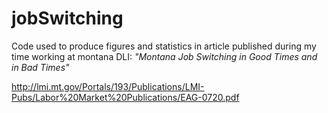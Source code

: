 # jobSwitching
Code used to produce figures and statistics in article published during my time working at montana DLI:
_"Montana Job Switching in Good Times and in Bad Times"_

http://lmi.mt.gov/Portals/193/Publications/LMI-Pubs/Labor%20Market%20Publications/EAG-0720.pdf

